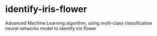 # identify-iris-flower
Advanced Machine Learning algorithm, using multi-class classification neural networks model to identify iris flower
